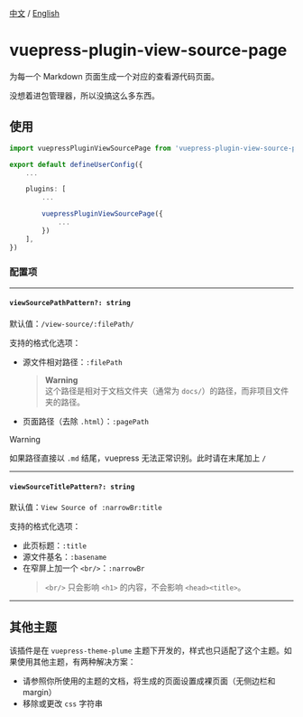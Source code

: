 [中文](README.md) / [English](README_en.md)

# vuepress-plugin-view-source-page

为每一个 Markdown 页面生成一个对应的查看源代码页面。

没想着进包管理器，所以没搞这么多东西。

## 使用

```ts
import vuepressPluginViewSourcePage from 'vuepress-plugin-view-source-page'

export default defineUserConfig({
    ...

    plugins: [
        ...

        vuepressPluginViewSourcePage({
            ...
        })
    ],
})
```

### 配置项

---

#### `viewSourcePathPattern?: string`

默认值：`/view-source/:filePath/`

支持的格式化选项：
- 源文件相对路径：`:filePath`
  > **Warning**  
  > 这个路径是相对于文档文件夹（通常为 `docs/`）的路径，而非项目文件夹的路径。  
- 页面路径（去除 `.html`）：`:pagePath`

> [!WARNING]
> 如果路径直接以 `.md` 结尾，vuepress 无法正常识别。此时请在末尾加上 `/`

---

#### `viewSourceTitlePattern?: string`

默认值：`View Source of :narrowBr:title`

支持的格式化选项：
- 此页标题：`:title`
- 源文件基名：`:basename`
- 在窄屏上加一个 `<br/>`：`:narrowBr`
  > `<br/>` 只会影响 `<h1>` 的内容，不会影响 `<head><title>`。

---

## 其他主题

该插件是在 `vuepress-theme-plume` 主题下开发的，样式也只适配了这个主题。如果使用其他主题，有两种解决方案：

- 请参照你所使用的主题的文档，将生成的页面设置成裸页面（无侧边栏和 margin）
- 移除或更改 `css` 字符串
